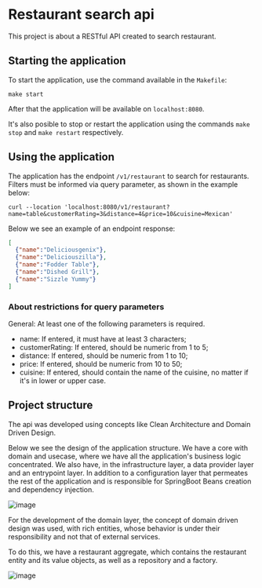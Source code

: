 # Restaurant search api

This project is about a RESTful API created to search restaurant.

## Starting the application

To start the application, use the command available in the `Makefile`:

```shell
make start
```

After that the application will be available on `localhost:8080`.

It's also posible to stop or restart the application using the commands `make stop` and `make restart` respectively.

## Using the application

The application has the endpoint `/v1/restaurant` to search for restaurants. 
Filters must be informed via query parameter, as shown in the example below:

```shell
curl --location 'localhost:8080/v1/restaurant?name=table&customerRating=3&distance=4&price=10&cuisine=Mexican'
```

Below we see an example of an endpoint response:

```json
[
  {"name":"Deliciousgenix"},
  {"name":"Deliciouszilla"},
  {"name":"Fodder Table"},
  {"name":"Dished Grill"},
  {"name":"Sizzle Yummy"}
]
```

### About restrictions for query parameters

General: At least one of the following parameters is required.

- name: If entered, it must have at least 3 characters;
- customerRating: If entered, should be numeric from 1 to 5;
- distance: If entered, should be numeric from 1 to 10;
- price: If entered, should be numeric from 10 to 50;
- cuisine: If entered, should contain the name of the cuisine, no matter if it's in lower or upper case.

## Project structure

The api was developed using concepts like Clean Architecture and Domain Driven Design.

Below we see the design of the application structure. We have a core with domain and usecase, where we have all the application's business logic concentrated.
We also have, in the infrastructure layer, a data provider layer and an entrypoint layer. In addition to a configuration layer that permeates the rest of the application and is responsible for SpringBoot Beans creation and dependency injection.

![image](https://github.com/guilhermegs/restaurant-service/assets/27780764/a46cd26f-a231-4692-9aa6-f264a4593384)


For the development of the domain layer, the concept of domain driven design was used, with rich entities, whose behavior is under their responsibility and not that of external services.

To do this, we have a restaurant aggregate, which contains the restaurant entity and its value objects, as well as a repository and a factory.

![image](https://github.com/guilhermegs/restaurant-service/assets/27780764/00d0b082-a936-43b8-847a-2fb049be266c)

